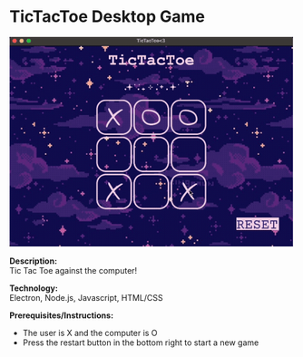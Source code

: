 # TicTacToe Desktop Game

<div align="left">
  <img src="./game-demo.gif" alt="Game Demo" width="500"/>
</div>

**Description:**  
Tic Tac Toe against the computer!

**Technology:**  
Electron, Node.js, Javascript, HTML/CSS

**Prerequisites/Instructions:**  
* The user is X and the computer is O
* Press the restart button in the bottom right to start a new game

